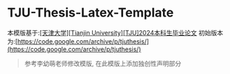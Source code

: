 # TJU-Thesis-Latex-Template

本模版基于:[\[天津大学\]\[Tianjin University\]\[TJU\]2024本科生毕业论文](https://www.overleaf.com/latex/templates/tian-jin-da-xue-tianjin-university-tju-2024ben-ke-sheng-bi-ye-lun-wen/vprtxtfcrcmd)
初始版本为:[https://code.google.com/archive/p/tjuthesis/](https://code.google.com/archive/p/tjuthesis/)

> 参考李幼萌老师修改模版, 在此模版上添加独创性声明部分
